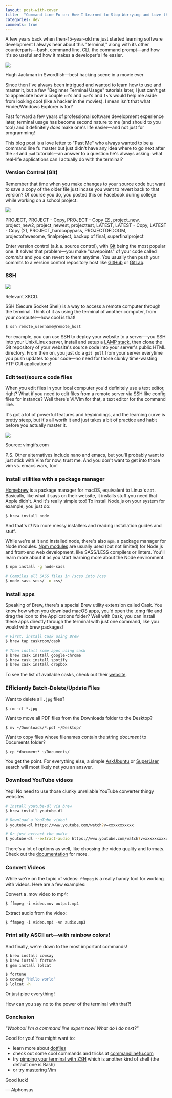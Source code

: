 ```yaml
---
layout: post-with-cover
title:  "Command Line Fu or: How I Learned to Stop Worrying and Love the Terminal"
categories: dev
comments: true
---
```


A few years back when then-15-year-old me just started learning software development I always hear about this "terminal," along with its other counterparts—bash, command line, CLI, the command prompt—and how it's so useful and how it makes a developer's life easier.

_![](/images/commandlinefu/hughjackman.jpg)_

<p class="img-caption">Hugh Jackman in Swordfish—best hacking scene in a movie ever</p>

Since then I've always been intrigued and wanted to learn how to use and master it, but a few "Beginner Terminal Usage" tutorials later, I just can't get to appreciate how a couple `cd`'s and `pwd`'s and `ls`'s would help me aside from looking cool (like a hacker in the movies). I mean isn't that what Finder/Windows Explorer is for?

Fast forward a few years of professional software development experience later, terminal usage has become second nature to me (and should to you too!) and it definitely _does_ make one's life easier—and not just for programming!

This blog post is a love letter to "Past Me" who always wanted to be a command line fu master but just didn't have any idea where to go next after the `cd` and `pwd` tutorials—an answer to a question he's always asking: what real-life applications can I actually do with the terminal?



### Version Control (Git)

Remember that time when you make changes to your source code but want to save a copy of the older file just incase you want to revert back to that version? Of course you do, you posted this on Facebook during college while working on a school project:

_![](/images/commandlinefu/files.jpg)_

<p class="img-caption">PROJECT, PROJECT - Copy, PROJECT - Copy (2), project_new, project_new2, project_newest, projecttest, LATEST, LATEST - Copy, LATEST - Copy (2), PROJECT_hardcopypass, PROJECTOFDOOM, projectofawesome, finalproject, backup of final, superfinalproject</p>

Enter version control (a.k.a. source control), with [Git](http://github.com/) being the most popular one. It solves that problem—you make "savepoints" of your code called _commits_ and you can revert to them anytime. You usually then push your commits to a version control repository host like [GitHub](http://github.com/) or [GitLab](http://gitlab.com/).

### SSH

_![](/images/commandlinefu/im_an_idiot.png)_

<p class="img-caption"> Relevant XKCD. </p>

SSH (Secure Socket Shell) is a way to access a remote computer through the terminal. Think of it as using the terminal of another computer, from your computer—how cool is that!

```bash
$ ssh remote_username@remote_host
```

For example, you can use SSH to deploy your website to a server—you SSH into your Unix/Linux server, install and setup a [LAMP stack](https://en.wikipedia.org/wiki/LAMP_(software_bundle)), then clone the Git repository of your website's source code into your server's public HTML directory. From then on, you just do a `git pull` from your server everytime you push updates to your code—no need for those clunky time-wasting FTP GUI applications!



### Edit text/source code files

When you edit files in your local computer you'd definitely use a text editor, right? What if you need to edit files from a remote server via SSH like config files for instance? Well there's Vi/Vim for that, a text editor for the command line.

It's got a lot of powerful features and keybindings, and the learning curve is pretty steep, but it's all worth it and just takes a bit of practice and habit before you actually master it.

_![](/images/commandlinefu/vim.gif)_

<p class="img-caption">Source: vimgifs.com</p>

P.S. Other alternatives include nano and emacs, but you'll probably want to just stick with Vim for now, trust me. And you don't want to get into those vim vs. emacs wars, too!



### Install utilities with a package manager

[Homebrew](https://brew.sh/) is a package manager for macOS, equivalent to Linux's `apt`. Basically, like what it says on their website, it installs stuff you need that Apple didn't. And it's really simple too! To install Node.js on your system for example, you just do:

```bash
$ brew install node
```

And that's it! No more messy installers and reading installation guides and stuff.

While we're at it and installed node, there's also `npm`, a package manager for Node modules. [Npm modules](https://www.npmjs.com/) are usually used (but not limited) for Node.js and front-end web development, like SASS/LESS compilers or linters. You'll learn more about it as you start learning more about the Node environment.

```bash
$ npm install -g node-sass

# Compiles all SASS files in /scss into /css
$ node-sass scss/ -o css/
```



### Install apps

Speaking of Brew, there's a special Brew utility extension called Cask. You know how when you download macOS apps, you'd open the .dmg file and drag the icon to the Applications folder? Well with Cask, you can install these apps directly through the terminal with just one command, like you would with brew packages!

```bash
# First, install Cask using Brew
$ brew tap caskroom/cask

# Then install some apps using cask
$ brew cask install google-chrome
$ brew cask install spotify
$ brew cask install dropbox
```

To see the list of available casks, check out their [website](https://caskroom.github.io/).



### Efficiently Batch-Delete/Update Files

Want to delete all `.jpg` files?

```
$ rm -rf *.jpg
```

Want to move all PDF files from the Downloads folder to the Desktop?

```
$ mv ~/Downloads/*.pdf ~/Desktop/
```

Want to copy files whose filenames contain the string _document_ to Documents folder?

```
$ cp *document* ~/Documents/
```

You get the point. For everything else, a simple [AskUbuntu](https://askubuntu.com/) or [SuperUser](https://superuser.com/) search will most likely net you an answer.



### Download YouTube videos

Yep! No need to use those clunky unreliable YouTube converter thingy websites.

```bash
# Install youtube-dl via brew
$ brew install youtube-dl

# Download a YouTube video!
$ youtube-dl https://www.youtube.com/watch?v=xxxxxxxxxxx

# Or just extract the audio
$ youtube-dl --extract-audio https://www.youtube.com/watch?v=xxxxxxxxxxx
```

There's a lot of options as well, like choosing the video quality and formats. Check out the [documentation](https://github.com/rg3/youtube-dl/blob/master/README.md#readme) for more.



### Convert Videos

While we're on the topic of videos: `ffmpeg` is a really handy tool for working with videos. Here are a few examples:

Convert a .mov video to mp4:

```
$ ffmpeg -i video.mov output.mp4
```

Extract audio from the video:

```
$ ffmpeg -i video.mp4 -vn audio.mp3
```



### Print silly ASCII art—with rainbow colors!

And finally, we're down to the most important commands!

```bash
$ brew install cowsay
$ brew install fortune
$ gem install lolcat

$ fortune
$ cowsay "Hello world"
$ lolcat -h
```

Or just pipe everything!

<script type="text/javascript" src="https://asciinema.org/a/654jhnqxfe0flre4mma0dd4kp.js" id="asciicast-654jhnqxfe0flre4mma0dd4kp" async></script>

How can you say no to the power of the terminal with that?!

### Conclusion

_"Woohoo! I'm a command line expert now! What do I do next?"_

Good for you! You might want to:

- learn more about [dotfiles](https://dotfiles.github.io/)
- check out some cool commands and tricks at [commandlinefu.com](http://www.commandlinefu.com/commands/browse)
- try [pimping your terminal with ZSH](http://jilles.me/badassify-your-terminal-and-shell/) which is another kind of shell (the default one is Bash)
- or try [mastering Vim](http://www.openvim.com/)

Good luck!

— Alphonsus

&nbsp;
